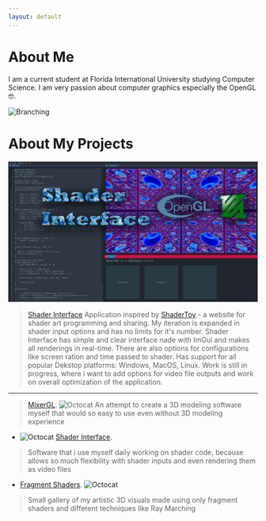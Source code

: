 ```yaml
---
layout: default
---
```


# About Me

I am a current student at Florida International University studying Computer Science. I am very passion about computer graphics especially the OpenGL 🤓.

![Branching](https://upload.wikimedia.org/wikipedia/commons/e/e9/Opengl-logo.svg)

# About My Projects
![Branching](./assets/images/ShaderInterface.jpg)
> [Shader Interface](https://github.com/MuzychenkoNikita/ShaderInterface)
> Application inspired by [ShaderToy](https://www.shadertoy.com) - a website for shader art programming and sharing. My iteration is expanded in shader input options and has no limits for it's number. Shader Interface has simple and clear interface nade with ImGui and makes all renderings in real-time. There are also options for configurations like screen ration and time passed to shader.
> Has support for all popular Dekstop platforms: Windows, MacOS, Linux. Work is still in progress, where i want to add options for video file outputs and work on overall optimization of the application.
---

> [MixerGL](./another-page.html). ![Octocat](https://upload.wikimedia.org/wikipedia/commons/a/ae/Bicolor_cubic_honeycomb.png)
> An attempt to create a 3D modeling software myself that would so easy to use even without 3D modeling experience

- ![Octocat](https://encrypted-tbn0.gstatic.com/images?q=tbn:ANd9GcRkKxU8zTAqBuNDA27bc2BDxFH5nC6yLhnY2g&s) [Shader Interface](./another-page.html). 
> Software that i use myself daily working on shader code, because allows so much flexibility with shader inputs and even rendering them as video files

- [Fragment Shaders](./another-page.html). ![Octocat](https://github.githubassets.com/images/icons/emoji/octocat.png)
> Small gallery of my artistic 3D visuals made using only fragment shaders and different techniques like Ray Marching
